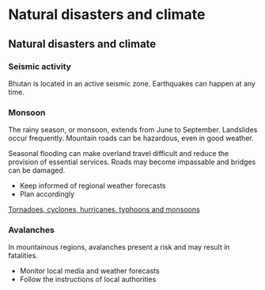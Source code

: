 # Natural disasters and climate

## Natural disasters and climate

### Seismic activity

Bhutan is located in an active seismic zone. Earthquakes can happen at any time.

### Monsoon

The rainy season, or monsoon, extends from June to September. Landslides occur frequently. Mountain roads can be hazardous, even in good weather.

Seasonal flooding can make overland travel difficult and reduce the provision of essential services. Roads may become impassable and bridges can be damaged.

* Keep informed of regional weather forecasts
* Plan accordingly

[Tornadoes, cyclones, hurricanes, typhoons and monsoons](https://travel.gc.ca/travelling/health-safety/hurricanes-typhoons-cyclones-monsoons)

### Avalanches

In mountainous regions, avalanches present a risk and may result in fatalities.

* Monitor local media and weather forecasts
* Follow the instructions of local authorities